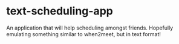 # text-scheduling-app
An application that will help scheduling amongst friends. Hopefully emulating something similar to when2meet, but in text format!

